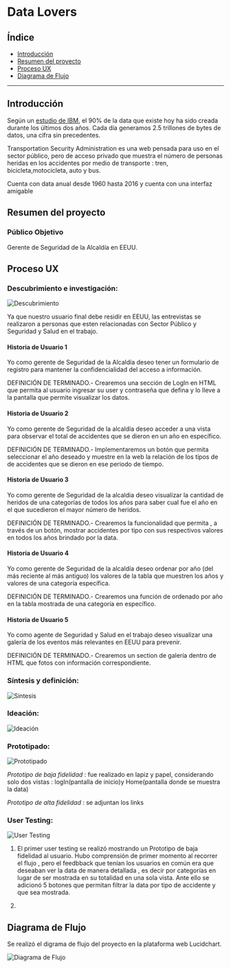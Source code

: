 # Data Lovers

## Índice

* [Introducción](#introduccion)
* [Resumen del proyecto](#resumen-del-proyecto)
* [Proceso UX](#proceso-ux)
* [Diagrama de Flujo](#diagrama-de-flujo)

***
## Introducción

Según un [estudio de IBM](https://www-01.ibm.com/common/ssi/cgi-bin/ssialias?htmlfid=WRL12345USEN),
el 90% de la data que existe hoy ha sido creada durante los últimos dos años.
Cada día generamos 2.5 trillones de bytes de datos, una cifra sin precedentes.

Transportation Security Administration es una web pensada para uso en el sector público, pero de acceso privado que muestra el número de personas heridas en los accidentes por medio de transporte : tren, bicicleta,motocicleta, auto y bus.

Cuenta con data anual desde 1960 hasta 2016 y cuenta con una interfaz amigable

## Resumen del proyecto

### Público Objetivo

Gerente de Seguridad de la Alcaldía en EEUU.

## Proceso UX

### Descubrimiento e investigación:

![Descubrimiento](https://i.ibb.co/yRLt4LR/68747470733a2f2f6c68352e676f6f676c6575736572636f6e74656e742e636f6d2f38376b6462483150664b4339413849696b384b73397a33736254677a4b4b7943505f44525548485539462d364654346c715155356341537237664d776f636466424746367a3162.png)

Ya que nuestro usuario final debe residir en EEUU, las entrevistas se realizaron a personas que esten relacionadas con Sector Público y Seguridad y Salud en el trabajo.

#### Historia de Usuario 1

Yo como gerente de Seguridad de la Alcaldía deseo tener un formulario de registro para mantener la confidencialidad del acceso a información.

DEFINICIÓN DE TERMINADO.- Crearemos una sección de LogIn en HTML que permita al usuario ingresar su user y contraseña que defina y lo lleve a la pantalla que permite visualizar los datos.


#### Historia de Usuario 2

Yo como gerente de Seguridad de la alcaldía deseo acceder a una vista para observar el total de accidentes que se dieron en un año en específico.

DEFINICIÓN DE TERMINADO.- Implementaremos un botón que permita seleccionar el año deseado y muestre en la web la relación de los tipos de de accidentes que se dieron en ese periodo de tiempo.

#### Historia de Usuario 3

Yo como gerente de Seguridad de la alcaldia deseo visualizar la cantidad  de heridos de una categorías de todos los años para saber cual fue el año en el que sucedieron el mayor número de heridos.

DEFINICIÓN DE TERMINADO.- Crearemos la funcionalidad que permita , a través de un botón, mostrar accidentes por tipo con sus respectivos valores en todos los años brindado por la data.

#### Historia de Usuario 4

Yo como gerente de Seguridad de la alcaldía deseo ordenar por año (del más reciente al más antiguo) los valores de la tabla que muestren los años y valores de una categoría específica.

DEFINICIÓN DE TERMINADO.- Crearemos una función de ordenado por año en la tabla mostrada de una categoría en específico.


#### Historia de Usuario 5

Yo como agente de Seguridad y Salud en el trabajo deseo visualizar una galería de los eventos más relevantes en EEUU para prevenir.

DEFINICIÓN DE TERMINADO.- Crearemos un section de galería dentro de HTML que fotos con información correspondiente.


### Síntesis y definición:

![Sintesis](https://i.ibb.co/Gd2BZj5/68747470733a2f2f6c68352e676f6f676c6575736572636f6e74656e742e636f6d2f6e51495046686a533751746d6a75705073444845386855524d5a52646f776b756f70714973574d475952365943644e52643365446c4448667a31314e5a364d4743704733696956.png)

### Ideación:

![Ideación](https://i.ibb.co/njKQZHk/68747470733a2f2f6c68342e676f6f676c6575736572636f6e74656e742e636f6d2f4b55444332657a6f79365362626f64494d756e6a446a6c467664716a3831564f5836583877514266444173794f5a467934576e6a48424a5a704c6e583663464d305f6942543431.png)

### Prototipado:

![Prototipado](https://i.ibb.co/wwFj4JD/68747470733a2f2f6c68342e676f6f676c6575736572636f6e74656e742e636f6d2f4f30766134675364496e576134692d32674c674970615442436141656f4665716a7463314f715674534a707671566d6d34766e4334356a7a594e6b6653374a456e524a5930354a.png)

*Prototipo de baja fidelidad* : fue realizado en lapiz y papel, considerando solo dos vistas : logIn(pantalla de inicio)y Home(pantalla donde se muestra la data)


*Prototipo de alta fidelidad* : se adjuntan los links

### User Testing:

![User Testing](https://i.ibb.co/Mctnq33/68747470733a2f2f6c68352e676f6f676c6575736572636f6e74656e742e636f6d2f516c6c4b34714236755a74673659464d7269514b6770674c524f36676e4e623148383865425a5f372d475576576c655a3147665872453842674664457951526770324f4d356247.png)

1) El primer user testing se realizó mostrando un Prototipo de baja fidelidad al usuario. Hubo comprensión de primer momento al recorrer el flujo , pero el feedbback que tenían los usuarios en común era que deseaban ver la data de manera detallada , es decir por categorías en lugar de ser mostrada en su totalidad en una sola vista.
Ante ello se adicionó 5 botones que permitan filtrar la data por tipo de accidente y que sea mostrada.

2)
## Diagrama de Flujo

Se realizó el digrama de flujo del proyecto en la plataforma web Lucidchart.

![Diagrama de Flujo](https://i.ibb.co/GMMp2Vd/Diagrama-SIPOC.png)
